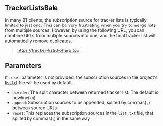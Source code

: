 ## TrackerListsBale

In many BT clients, the subscription source for tracker lists is typically limited to just one. This can be very frustrating when you try to merge lists from multiple sources. 
However, by using the following URL, you can combine URLs from multiple sources into one, and the final tracker list will automatically remove duplicates.

> https://tracker-lists.koharu.top

## Parameters

If `reset` parameter is not provided, the subscription sources in the project's [list.txt](https://github.com/koharubiyori/TrackerListsBale/blob/master/list.txt) file will be used by default.

* `divider`: The split character between returned tracker list. The default is newline(`\n`)
* `append`: Subscription sources to be appended, splited by commas(`,`) between source URLs
* `reset`: This replaces the subscription sources in the `list.txt` file, that splited by commas(`,`) in the same way
